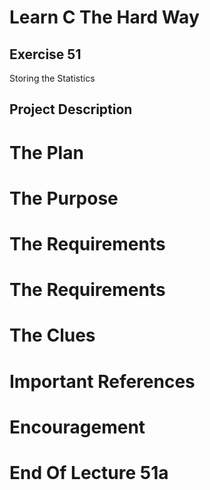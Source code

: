 Learn C The Hard Way
=======

Exercise 51
----

Storing the Statistics

Project Description
----



The Plan
====



The Purpose
====




The Requirements
====



The Requirements
====



The Clues
====



Important References
====



Encouragement
====



End Of Lecture 51a
=====


